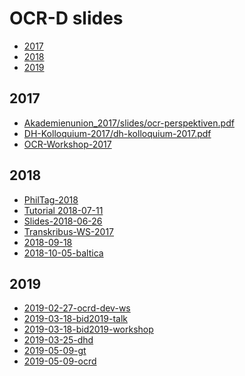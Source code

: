 # OCR-D slides

<!-- BEGIN-MARKDOWN-TOC -->
* [2017](#2017)
* [2018](#2018)
* [2019](#2019)

<!-- END-MARKDOWN-TOC -->

## 2017

* [Akademienunion\_2017/slides/ocr-perspektiven.pdf](Akademienunion_2017)
* [DH-Kolloquium-2017/dh-kolloquium-2017.pdf](DH-Kolloquium-2017)
* [OCR-Workshop-2017](OCR-Workshop-2017)

## 2018

* [PhilTag-2018](PhilTag-2018)
* [Tutorial 2018-07-11](https://kba.github.io/ocrd-2018-07-11)
* [Slides-2018-06-26](Slides-2018-06-26)
* [Transkribus-WS-2017](Transkribus-WS-2017)
* [2018-09-18](2018-09-18)
* [2018-10-05-baltica](https://ocr-d.github.io/2018-10-05-baltica/index.html)

## 2019

* [2019-02-27-ocrd-dev-ws](https://kba.github.io/2019-02-27-ocrd-dev-ws)
* [2019-03-18-bid2019-talk](https://docs.google.com/presentation/d/1afkvG3Qaw0vh1zYdY0Jga-uVrSTIff3NS_PZvLgMZIY)
* [2019-03-18-bid2019-workshop](https://docs.google.com/presentation/d/10w6SAZ76Nm1p1Q0Q6FtDIwvrKAHrTLShSVgt4vBdozs/edit#slide=id.g52306a8c08_2_109)
* [2019-03-25-dhd](http://kba.cloud/2019-03-25-dhd)
* [2019-05-09-gt](https://kba.cloud/2019-05-09-gt)
* [2019-05-09-ocrd](https://www.slideshare.net/cneudecker/ocrd-an-endtoend-open-source-ocr-framework-for-historical-printed-documents)
